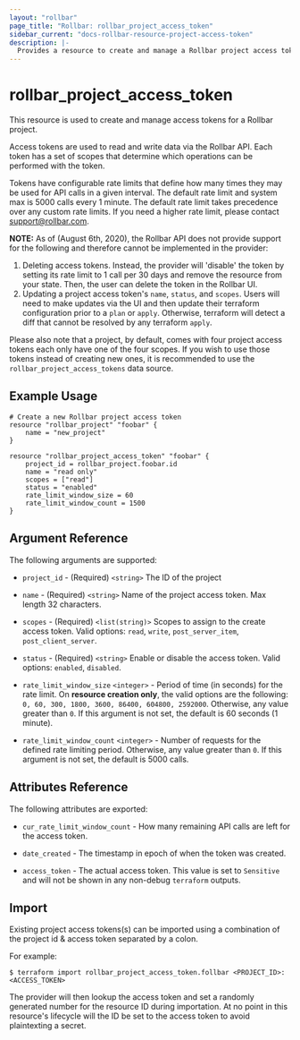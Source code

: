 ```yaml
---
layout: "rollbar"
page_title: "Rollbar: rollbar_project_access_token"
sidebar_current: "docs-rollbar-resource-project-access-token"
description: |-
  Provides a resource to create and manage a Rollbar project access token.
---
```


# rollbar\_project\_access\_token

This resource is used to create and manage access tokens for a Rollbar project.

Access tokens are used to read and write data via the Rollbar API.
Each token has a set of scopes that determine which operations can be performed with the token.

Tokens have configurable rate limits that define how many times they may be used for API calls in a given interval.
The default rate limit and system max is 5000 calls every 1 minute. The default rate limit takes precedence over any custom rate limits.
If you need a higher rate limit, please contact support@rollbar.com.

**NOTE:** As of (August 6th, 2020), the Rollbar API does not provide support for the following
and therefore cannot be implemented in the provider:

1. Deleting access tokens. Instead, the provider will 'disable' the token by setting its rate limit to 1 call per 30 days
and remove the resource from your state. Then, the user can delete the token in the Rollbar UI.
1. Updating a project access token's `name`, `status`, and `scopes`. Users will need to make updates via the UI
and then update their terraform configuration prior to a `plan` or `apply`. Otherwise, terraform will detect a diff
that cannot be resolved by any terraform `apply`.

Please also note that a project, by default, comes with four project access tokens each only have one of the four scopes. If you wish to use those tokens instead of creating new ones, it is recommended to use the `rollbar_project_access_tokens` data source.

## Example Usage

```hcl
# Create a new Rollbar project access token
resource "rollbar_project" "foobar" {
	name = "new_project"
}

resource "rollbar_project_access_token" "foobar" {
	project_id = rollbar_project.foobar.id
	name = "read only"
	scopes = ["read"]
	status = "enabled"
	rate_limit_window_size = 60
	rate_limit_window_count = 1500
}
```

## Argument Reference

The following arguments are supported:

* `project_id` - (Required) `<string>` The ID of the project

* `name` - (Required) `<string>` Name of the project access token. Max length 32 characters.

* `scopes` - (Required) `<list(string)>` Scopes to assign to the create access token.
Valid options: `read`, `write`, `post_server_item`, `post_client_server`.

* `status` - (Required) `<string>` Enable or disable the access token. Valid options: `enabled`, `disabled`.

* `rate_limit_window_size` `<integer>` - Period of time (in seconds) for the rate limit. On **resource creation only**,
the valid options are the following: `0, 60, 300, 1800, 3600, 86400, 604800, 2592000`.
Otherwise, any value greater than `0`. If this argument is not set, the default is 60 seconds (1 minute).

* `rate_limit_window_count` `<integer>` - Number of requests for the defined rate limiting period.
Otherwise, any value greater than `0`. If this argument is not set, the default is 5000 calls.

## Attributes Reference

The following attributes are exported:

* `cur_rate_limit_window_count` - How many remaining API calls are left for the access token.

* `date_created` - The timestamp in epoch of when the token was created.

* `access_token` - The actual access token. This value is set to `Sensitive`
and will not be shown in any non-debug `terraform` outputs.

## Import

Existing project access tokens(s) can be imported using a combination of the project id & access token separated by a colon.

For example:

```
$ terraform import rollbar_project_access_token.follbar <PROJECT_ID>:<ACCESS_TOKEN>
```

The provider will then lookup the access token and set a randomly generated number for the resource ID during importation.
At no point in this resource's lifecycle will the ID be set to the access token to avoid plaintexting a secret.

